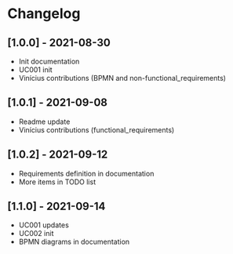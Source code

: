 # Changelog

## [1.0.0] - 2021-08-30
- Init documentation
- UC001 init
- Vinícius contributions (BPMN and non-functional_requirements)

## [1.0.1] - 2021-09-08
- Readme update
- Vinícius contributions (functional_requirements)

## [1.0.2] - 2021-09-12
- Requirements definition in documentation
- More items in TODO list

## [1.1.0] - 2021-09-14
- UC001 updates
- UC002 init
- BPMN diagrams in documentation
